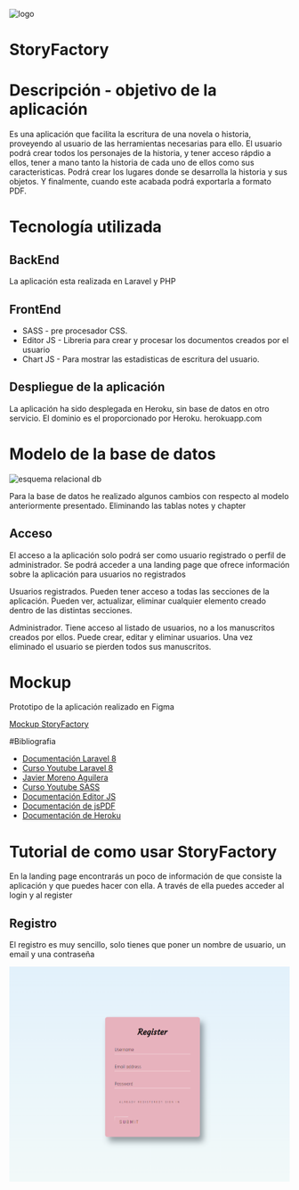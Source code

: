 
![logo](https://user-images.githubusercontent.com/72388130/161275058-0e3a496e-2bd0-49b0-82d1-fc4c455de5c8.PNG)



# StoryFactory

# Descripción - objetivo de la aplicación

  Es una aplicación que facilita la escritura de una novela o historia, proveyendo al usuario de las herramientas necesarias para ello. El usuario podrá crear todos  los personajes de la historia, y tener acceso rápdio a ellos, tener a mano tanto la historia de cada uno de ellos como sus caracteristicas. Podrá crear los lugares  donde se desarrolla la historia y sus objetos. Y finalmente, cuando este acabada podrá exportarla a formato PDF.


# Tecnología utilizada

 ## BackEnd

   La aplicación esta realizada en Laravel y PHP

 ## FrontEnd

   - SASS - pre procesador CSS. 
   - Editor JS - Libreria para crear y procesar los documentos creados por el usuario
   - Chart JS - Para mostrar las estadisticas de escritura del usuario.
    
 ## Despliegue de la aplicación
   La aplicación ha sido desplegada en Heroku, sin base de datos en otro servicio. El dominio es el proporcionado por Heroku. herokuapp.com

# Modelo de la base de datos

![esquema relacional db](https://user-images.githubusercontent.com/72388130/161332865-f8348c61-df18-41d6-acb7-22e2e6f3fc73.png)

Para la base de datos he realizado algunos cambios con respecto al modelo anteriormente presentado. Eliminando las tablas notes y chapter

## Acceso
  El acceso a la aplicación solo podrá ser como usuario registrado o perfil de administrador. Se podrá acceder a una landing page que ofrece información sobre la aplicación para usuarios no registrados

  Usuarios registrados. Pueden tener acceso a todas las secciones de la aplicación. Pueden ver, actualizar, eliminar cualquier elemento creado dentro de las distintas secciones.

  Administrador. Tiene acceso al listado de usuarios, no a los manuscritos creados por ellos. Puede crear, editar y eliminar usuarios. Una vez eliminado el usuario se pierden todos sus manuscritos.


# Mockup

Prototipo de la aplicación realizado en Figma

[Mockup StoryFactory](https://www.figma.com/file/Ba1P0S6p4opl8Vmd3Q3Cuz/storyfactory?node-id=0%3A1)


#Bibliografia

- [Documentación Laravel 8](https://laravel.com/docs/8.x/readme)
- [Curso Youtube Laravel 8](https://www.youtube.com/watch?v=JRUOeMkwkIo&list=PLZ2ovOgdI-kWWS9aq8mfUDkJRfYib-SvF)
- [Javier Moreno Aguilera](https://github.com/javmoreno-developer)
- [Curso Youtube SASS](https://www.youtube.com/watch?v=I39yxJUgOuA)
- [Documentación Editor JS](https://editorjs.io/)
- [Documentación de jsPDF](https://artskydj.github.io/jsPDF/docs/jsPDF.html)
- [Documentación de Heroku](https://devcenter.heroku.com/)

# Tutorial de como usar StoryFactory

En la landing page encontrarás un poco de información de que consiste la aplicación y que puedes hacer con ella. A través de ella puedes acceder al login y al register

## Registro
El registro es muy sencillo, solo tienes que poner un nombre de usuario, un email y una contraseña
    
![Registro](/capturas/register.png)
